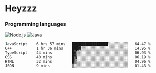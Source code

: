# Heyzzz  

### Programming languages  

[![Node.js](https://img.shields.io/badge/-Node.js-262626?style=for-the-badge)](https://nodejs.org)
[![Java](https://img.shields.io/badge/-Java-262626?style=for-the-badge)](https://java.com)

<!--START_SECTION:waka-->

```text
JavaScript    6 hrs 57 mins   ████████████████░░░░░░░░░   64.47 %
C++           1 hr 36 mins    ███▓░░░░░░░░░░░░░░░░░░░░░   14.95 %
TypeScript    44 mins         █▓░░░░░░░░░░░░░░░░░░░░░░░   06.93 %
CSS           40 mins         █▓░░░░░░░░░░░░░░░░░░░░░░░   06.19 %
HTML          32 mins         █▒░░░░░░░░░░░░░░░░░░░░░░░   04.96 %
JSON          9 mins          ▒░░░░░░░░░░░░░░░░░░░░░░░░   01.43 %
```

<!--END_SECTION:waka-->

